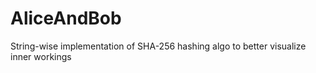 # AliceAndBob
String-wise implementation of SHA-256 hashing algo to better visualize inner workings
